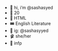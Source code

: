 - 🦢 hi, i’m @sashasyed
- 🪷 20
- 🫧 HTML
- 🎟️ English Literature
- 🎰 ig: @sashasyyed
- 🩰 she/her
- 🤍 infp

<!---
sashasyed/sashasyed is a ✨ special ✨ repository because its `README.md` (this file) appears on your GitHub profile.
You can click the Preview link to take a look at your changes.
--->
